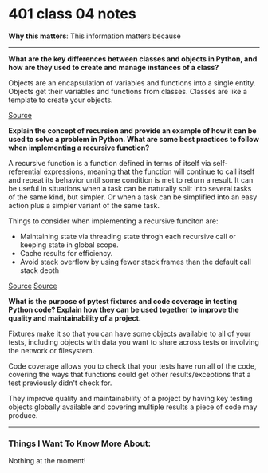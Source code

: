 # 401 class 04 notes

**Why this matters**: This information matters because 

------------------------------------


**What are the key differences between classes and objects in Python, and how are they used to create and manage instances of a class?**

Objects are an encapsulation of variables and functions into a single entity. Objects get their variables and functions from classes. Classes are like a template to create your objects.

[Source](https://www.learnpython.org/en/Classes_and_Objects)


**Explain the concept of recursion and provide an example of how it can be used to solve a problem in Python. What are some best practices to follow when implementing a recursive function?**

A recursive function is a function defined in terms of itself via self-referential expressions, meaning that the function will continue to call itself and repeat its behavior until some condition is met to return a result. It can be useful in situations when a task can be naturally split into several tasks of the same kind, but simpler. Or when a task can be simplified into an easy action plus a simpler variant of the same task.

Things to consider when implementing a recursive funciton are:

- Maintaining state via threading state throgh each recursive call or keeping state in global scope.
- Cache results for efficiency.
- Avoid stack overflow by using fewer stack frames than the default call stack depth

[Source](https://realpython.com/python-thinking-recursively/)
[Source](https://javascript.info/recursion#:~:text=Recursion%20is%20a%20programming%20pattern,variant%20of%20the%20same%20task.)

**What is the purpose of pytest fixtures and code coverage in testing Python code? Explain how they can be used together to improve the quality and maintainability of a project.**

Fixtures make it so that you can have some objects available to all of your tests, including objects with data you want to share across tests or involving the network or filesystem.

Code coverage allows you to check that your tests have run all of the code, covering the ways that functions could get other results/exceptions that a test previously  didn't check for. 

They improve quality and maintainability of a project by having key testing objects globally available and covering multiple results a piece of code may produce.


------------------------------------
### Things I Want To Know More About:
Nothing at the moment!